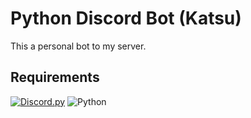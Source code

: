 # Python Discord Bot (Katsu)

This a personal bot to my server.

## Requirements

[![Discord.py](https://img.shields.io/badge/-Discord.py-23272A?logo=discord)](https://discordpy.readthedocs.io/en/stable/index.html) ![Python](https://img.shields.io/pypi/pyversions/django-split-settings.svg)

